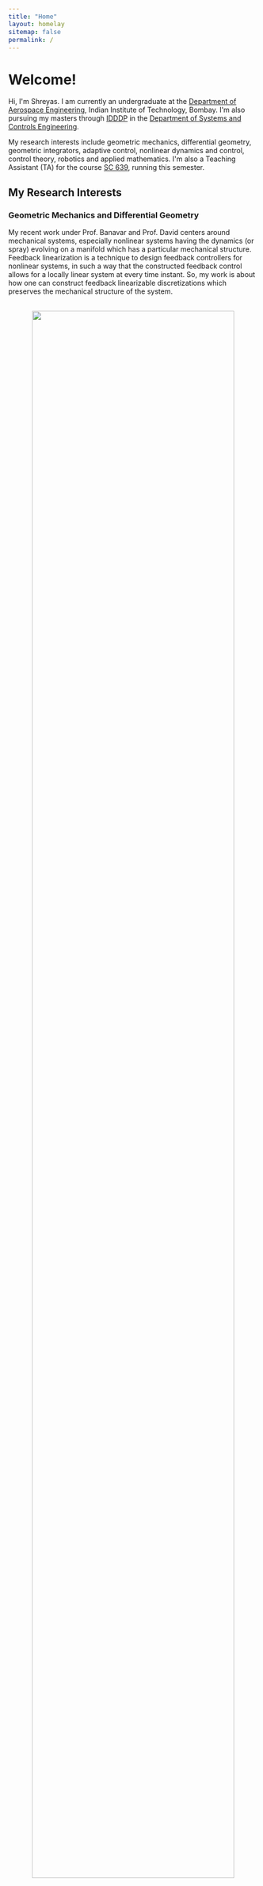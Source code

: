 ```yaml
---
title: "Home"
layout: homelay
sitemap: false
permalink: /
---
```


<style>
code {padding: 6px 8px; font-size: 90%;}
</style>

# Welcome!

Hi, I'm Shreyas. I am currently an undergraduate at the <a href="https://www.aero.iitb.ac.in/home/">Department of Aerospace Engineering</a>, Indian Institute of Technology, Bombay. I'm also pursuing my masters through <a href="https://www.sc.iitb.ac.in/idddpCourseWork.html">IDDDP</a> in the <a href="https://www.sc.iitb.ac.in/">Department of Systems and Controls Engineering</a>.

My research interests include geometric mechanics, differential geometry, geometric integrators, adaptive control, nonlinear dynamics and control, control theory, robotics and applied mathematics. I'm also a Teaching Assistant (TA) for the course <a href="https://www.sc.iitb.ac.in/courses.html#639">SC 639</a>, running this semester.

## My Research Interests

### Geometric Mechanics and Differential Geometry

My recent work under Prof. Banavar and Prof. David centers around mechanical systems, especially nonlinear systems having the dynamics (or spray) evolving on a manifold which has a particular mechanical structure. Feedback linearization is a technique to design feedback controllers for nonlinear systems, in such a way that the constructed feedback control allows for a locally linear system at every time instant. So, my work is about how one can construct feedback linearizable discretizations which preserves the mechanical structure of the system.

<br/>

<div class="row" style="text-align:center">
  <img width="90%" style="display:inline-block; border-radius: 25px; border:0px solid #FFF;" src="{{ site.url }}{{ site.baseurl }}/images/pubpic/retr.png" type="image/png"/><br>
  Retraction maps, mechanical systems, feedback linearization | [Springer](https://link.springer.com/chapter/10.1007/978-3-030-62391-3_3)
</div>
<br/>

### Nonlinear Dynamics and Control

I've worked in modeling and control of many nonlinear dynamical problems, such as flexible 2-DoF wings and flapping wing mechanisms. My work with Prof. Vivek and Prof. Aditya is majorly about the control-oriented modeling of a flexible wing with twisting and transverse bending. Our contribution was that we were able to predict flutter using an infinite-dimensional model along with unsteady aerodynamics, which can be used to apply control and suppress flutter.

<br/>

<div class="row" style="text-align:center">
  <img width="90%" style="display:inline-block; border-radius: 25px; border:0px solid #FFF;" src="{{ site.url }}{{ site.baseurl }}/images/pubpic/pde-wing.png" type="image/png"/><br>
  PDE wing model, unsteady aerodynamics | [Aeroelastic Analysis](https://www.researchgate.net/publication/326954168_Aeroelastic_Analysis_of_a_Large_Airborne_Wind_Turbine)
</div>
<br/>

On the other hand, biomimicry in aerospace engineering has been the main motivation in the industry due to the natural efficiency found in avians, achieved over years of evolution. My work with Prof. Srikant and Prof. Aditya on a flapping wing mechanism, is a design utilizing mechanically coupled feathering-flapping 2-DoF mechanism. The design is made such that the phase difference between flapping and feathering is 90 degrees, and the aerodynamics is mathematically modeled to develop a controller.

<br/>

<div class="row" style="text-align:center">
  <img width="90%" style="display:inline-block; border-radius: 25px; border:0px solid #FFF;" src="{{ site.url }}{{ site.baseurl }}/images/pubpic/fwm.png" type="image/png"/><br>
  Flapping wing, 2-DoF, aerodynamic models | Self
</div>
<br/>